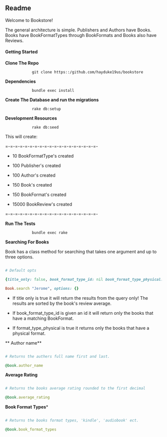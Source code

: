 ## Readme
Welcome to Bookstore! 

The general architecture is simple. Publishers and Authors have Books. Books
have BookFormatTypes through BookFormats and Books also have Reviews. 

#### Getting Started 

**Clone The Repo** 

				git clone https::/github.com/hayduke19us/bookstore

**Dependencies** 

				bundle exec install

**Create The Database and run the migrations**

				rake db:setup

**Development Resources**

				rake db:seed 

This will create:

=-=-=-=-=-=-=-=-=-=-=-=-=-=-=-=-=-=-=-

* 10  BookFormatType's created

* 100 Publisher's created

* 100 Author's created

* 150 Book's created

* 150 BookFormat's created

* 15000 BookReview's created 
	
=-=-=-=-=-=-=-=-=-=-=-=-=-=-=-=-=-=-=-

**Run The Tests**

				bundle exec rake 

**Searching For Books**

Book has a class method for searching that takes one argument and up to three
options. 
				
```ruby

# Default opts

{title_only: false, book_format_type_id: nil book_format_type_physical: nil}

Book.search "Jerome", options: {}

```

* If title only is true it will return the results from the query only! The
	results are sorted by the book's review average. 

* If book_format_type_id is given an id it will return only the books that have
	a matching BookFormat.

* If format_type_physical is true it returns only the books that have a physical
	format.

** Author name**

```ruby 

# Returns the authers full name first and last.

@book.author_name

```

**Average Rating**

```ruby

# Returns the books average rating rounded to the first decimal

@book.average_rating

```

**Book Format Types***


``` ruby 

# Returns the books format types, 'kindle', 'audiobook' ect.

@book.book_format_types

```
